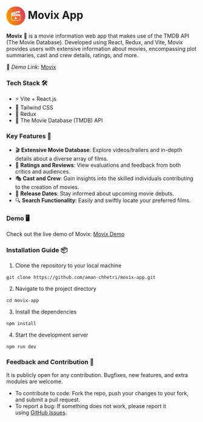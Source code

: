 # <img  align="center" width= 50px  src="https://raw.githubusercontent.com/aniruddha-gade/Movix-app/main/src/assets/movix-logo.png">  Movix App

**Movix** 🍿 is a movie information web app that makes use of the TMDB API (The Movie Database). Developed using React, Redux, and Vite, Movix provides users with extensive information about movies, encompassing plot summaries, cast and crew details, ratings, and more.

🚀 _Demo Link_: [Movix](https://movix-site.vercel.app/)

### **Tech Stack** 🛠️

- ⚡ Vite + React.js
- 🎨 Tailwind CSS
- 🔄 Redux
- 🎥 The Movie Database (TMDB) API

### **Key Features** 🌟
- 🎬 **Extensive Movie Database**: Explore videos/trailers and in-depth details about a diverse array of films.
- 🌟 **Ratings and Reviews**: View evaluations and feedback from both critics and audiences.
- 🎭 **Cast and Crew**: Gain insights into the skilled individuals contributing to the creation of movies.
- 📅 **Release Dates**: Stay informed about upcoming movie debuts.
- 🔍 **Search Functionality**: Easily and swiftly locate your preferred films.

### **Demo** 🖥️

Check out the live demo of Movix: [Movix Demo](https://movix-site.vercel.app/)

### **Installation Guide** 📦

1. Clone the repository to your local machine

```
git clone https://github.com/aman-chhetri/movix-app.git
```

2. Navigate to the project directory

```
cd movix-app
```

3. Install the dependencies

```
npm install
```

4. Start the development server

```
npm run dev
```

### **Feedback and Contribution** 🤝

It is publicly open for any contribution. Bugfixes, new features, and extra modules are welcome.

- To contribute to code: Fork the repo, push your changes to your fork, and submit a pull request.
- To report a bug: If something does not work, please report it using [GitHub Issues](https://github.com/aman-chhetri/movix-app/issues).
